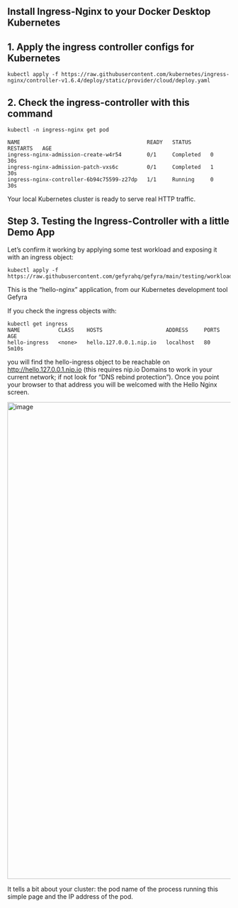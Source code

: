 ## Install Ingress-Nginx to your Docker Desktop Kubernetes

## 1. Apply the ingress controller configs for Kubernetes

```
kubectl apply -f https://raw.githubusercontent.com/kubernetes/ingress-nginx/controller-v1.6.4/deploy/static/provider/cloud/deploy.yaml
```

## 2. Check the ingress-controller with this command 

```
kubectl -n ingress-nginx get pod

NAME                                        READY   STATUS      RESTARTS   AGE
ingress-nginx-admission-create-w4r54        0/1     Completed   0          30s
ingress-nginx-admission-patch-vxs6c         0/1     Completed   1          30s
ingress-nginx-controller-6b94c75599-z27dp   1/1     Running     0          30s
```

Your local Kubernetes cluster is ready to serve real HTTP traffic.

## Step 3. Testing the Ingress-Controller with a little Demo App

Let’s confirm it working by applying some test workload and exposing it with an ingress object:

```
kubectl apply -f https://raw.githubusercontent.com/gefyrahq/gefyra/main/testing/workloads/hello_dd.yaml
```

This is the “hello-nginx” application, from our Kubernetes development tool Gefyra

If you check the ingress objects with:

```
kubectl get ingress
NAME            CLASS    HOSTS                    ADDRESS     PORTS   AGE
hello-ingress   <none>   hello.127.0.0.1.nip.io   localhost   80      5m10s
```

you will find the hello-ingress object to be reachable on http://hello.127.0.0.1.nip.io (this requires nip.io Domains to work 
in your current network; if not look for “DNS rebind protection”). 
Once you point your browser to that address you will be welcomed with the Hello Nginx screen.

<img width="1074" alt="image" src="https://github.com/collabnix/kubelabs/assets/313480/46634542-77e5-40d5-9ef2-16eb08e5a4c4">



It tells a bit about your cluster: the pod name of the process running this simple page and the IP address of the pod.

